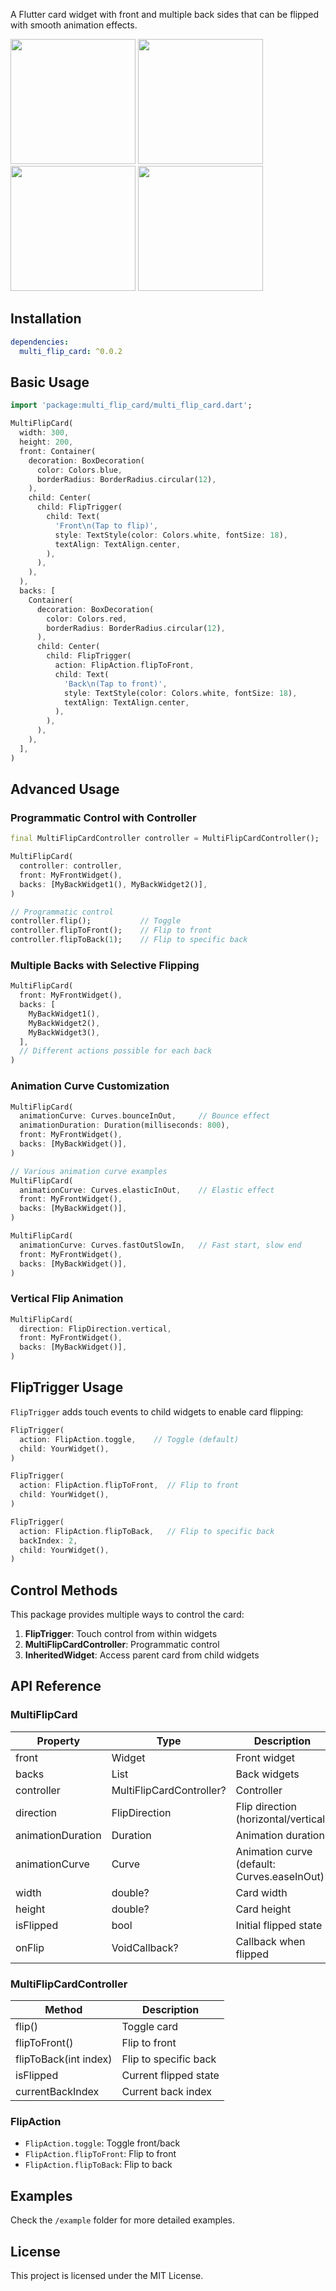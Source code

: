 A Flutter card widget with front and multiple back sides that can be flipped with smooth animation effects.

<p>
  <img src="https://github.com/99robong/multi_flip_card/raw/main/screenshots/toggle.gif" width="200" />
  <img src="https://github.com/99robong/multi_flip_card/raw/main/screenshots/fliptoback.gif" width="200" />
  <img src="https://github.com/99robong/multi_flip_card/raw/main/screenshots/fliptoback1.gif" width="200" />
  <img src="https://github.com/99robong/multi_flip_card/raw/main/screenshots/vert_etc.gif" width="200" />
</p>

## Installation

```yaml
dependencies:
  multi_flip_card: ^0.0.2
```

## Basic Usage

```dart
import 'package:multi_flip_card/multi_flip_card.dart';

MultiFlipCard(
  width: 300,
  height: 200,
  front: Container(
    decoration: BoxDecoration(
      color: Colors.blue,
      borderRadius: BorderRadius.circular(12),
    ),
    child: Center(
      child: FlipTrigger(
        child: Text(
          'Front\n(Tap to flip)',
          style: TextStyle(color: Colors.white, fontSize: 18),
          textAlign: TextAlign.center,
        ),
      ),
    ),
  ),
  backs: [
    Container(
      decoration: BoxDecoration(
        color: Colors.red,
        borderRadius: BorderRadius.circular(12),
      ),
      child: Center(
        child: FlipTrigger(
          action: FlipAction.flipToFront,
          child: Text(
            'Back\n(Tap to front)',
            style: TextStyle(color: Colors.white, fontSize: 18),
            textAlign: TextAlign.center,
          ),
        ),
      ),
    ),
  ],
)
```

## Advanced Usage

### Programmatic Control with Controller

```dart
final MultiFlipCardController controller = MultiFlipCardController();

MultiFlipCard(
  controller: controller,
  front: MyFrontWidget(),
  backs: [MyBackWidget1(), MyBackWidget2()],
)

// Programmatic control
controller.flip();           // Toggle
controller.flipToFront();    // Flip to front
controller.flipToBack(1);    // Flip to specific back
```

### Multiple Backs with Selective Flipping

```dart
MultiFlipCard(
  front: MyFrontWidget(),
  backs: [
    MyBackWidget1(),
    MyBackWidget2(),
    MyBackWidget3(),
  ],
  // Different actions possible for each back
)
```

### Animation Curve Customization

```dart
MultiFlipCard(
  animationCurve: Curves.bounceInOut,     // Bounce effect
  animationDuration: Duration(milliseconds: 800),
  front: MyFrontWidget(),
  backs: [MyBackWidget()],
)

// Various animation curve examples
MultiFlipCard(
  animationCurve: Curves.elasticInOut,    // Elastic effect
  front: MyFrontWidget(),
  backs: [MyBackWidget()],
)

MultiFlipCard(
  animationCurve: Curves.fastOutSlowIn,   // Fast start, slow end
  front: MyFrontWidget(),
  backs: [MyBackWidget()],
)
```

### Vertical Flip Animation

```dart
MultiFlipCard(
  direction: FlipDirection.vertical,
  front: MyFrontWidget(),
  backs: [MyBackWidget()],
)
```

## FlipTrigger Usage

`FlipTrigger` adds touch events to child widgets to enable card flipping:

```dart
FlipTrigger(
  action: FlipAction.toggle,    // Toggle (default)
  child: YourWidget(),
)

FlipTrigger(
  action: FlipAction.flipToFront,  // Flip to front
  child: YourWidget(),
)

FlipTrigger(
  action: FlipAction.flipToBack,   // Flip to specific back
  backIndex: 2,
  child: YourWidget(),
)
```

## Control Methods

This package provides multiple ways to control the card:

1. **FlipTrigger**: Touch control from within widgets
2. **MultiFlipCardController**: Programmatic control
3. **InheritedWidget**: Access parent card from child widgets

## API Reference

### MultiFlipCard

| Property          | Type                     | Description                                 |
| ----------------- | ------------------------ | ------------------------------------------- |
| front             | Widget                   | Front widget                                |
| backs             | List<Widget>             | Back widgets                                |
| controller        | MultiFlipCardController? | Controller                                  |
| direction         | FlipDirection            | Flip direction (horizontal/vertical)        |
| animationDuration | Duration                 | Animation duration                          |
| animationCurve    | Curve                    | Animation curve (default: Curves.easeInOut) |
| width             | double?                  | Card width                                  |
| height            | double?                  | Card height                                 |
| isFlipped         | bool                     | Initial flipped state                       |
| onFlip            | VoidCallback?            | Callback when flipped                       |

### MultiFlipCardController

| Method                | Description           |
| --------------------- | --------------------- |
| flip()                | Toggle card           |
| flipToFront()         | Flip to front         |
| flipToBack(int index) | Flip to specific back |
| isFlipped             | Current flipped state |
| currentBackIndex      | Current back index    |

### FlipAction

- `FlipAction.toggle`: Toggle front/back
- `FlipAction.flipToFront`: Flip to front
- `FlipAction.flipToBack`: Flip to back

## Examples

Check the `/example` folder for more detailed examples.

## License

This project is licensed under the MIT License.
